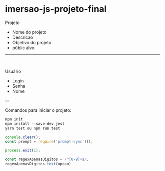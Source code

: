 # imersao-js-projeto-final

Projeto

- Nome do projeto
- Descricao
- Objetivo do projeto
- públic alvo

---
</br>

Usuário
- Login
- Senha
- Nome

--

Comandos para iniciar o projeto:

~~~javascript
npm init
npm install --save-dev jest
yarn test ou npm run test

console.clear();
const prompt = require('prompt-sync')();

process.exit(1);

const regexApenasDigitos = /^[0-9]+$/;
regexApenasDigitos.test(opcao)
~~~